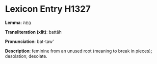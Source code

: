 # Lexicon Entry H1327

**Lemma**: בַּתָּה

**Transliteration (xlit)**: battâh

**Pronunciation**: bat-taw'

**Description**:
feminine from an unused root (meaning to break in pieces); desolation; desolate.
